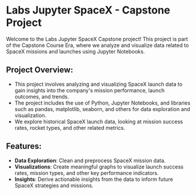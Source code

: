 # Labs Jupyter SpaceX - Capstone Project

Welcome to the Labs Jupyter SpaceX Capstone project! This project is part of the Capstone Course Era, where we analyze and visualize data related to SpaceX missions and launches using Jupyter Notebooks.

## Project Overview:
- This project involves analyzing and visualizing SpaceX launch data to gain insights into the company's mission performance, launch outcomes, and trends.
- The project includes the use of Python, Jupyter Notebooks, and libraries such as pandas, matplotlib, seaborn, and others for data exploration and visualization.
- We explore historical SpaceX launch data, looking at mission success rates, rocket types, and other related metrics.

## Features:
- **Data Exploration**: Clean and preprocess SpaceX mission data.
- **Visualizations**: Create meaningful graphs to visualize launch success rates, mission types, and other key performance indicators.
- **Insights**: Derive actionable insights from the data to inform future SpaceX strategies and missions.

